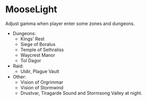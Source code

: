 # MooseLight

Adjust gamma when player enter some zones and dungeons.

* Dungeons: 
	* Kings' Rest
	* Siege of Boralus
	* Temple of Sethraliss
	* Waycrest Manor
	* Tol Dagor
* Raid:
	* Uldir, Plague Vault
* Other:
	* Vision of Orgrimmar
	* Vision of Stormwind
	* Drustvar, Tiragarde Sound and Stormsong Valley at night.
